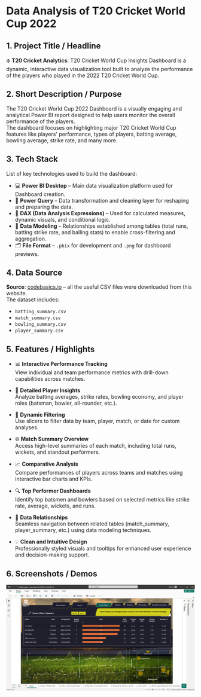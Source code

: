 # Data Analysis of T20 Cricket World Cup 2022

## 1. Project Title / Headline  
❄️ **T20 Cricket Analytics**: T20 Cricket World Cup Insights Dashboard is a dynamic, interactive data visualization tool built to analyze the performance of the players who played in the 2022 T20 Cricket World Cup.

## 2. Short Description / Purpose  
The T20 Cricket World Cup 2022 Dashboard is a visually engaging and analytical Power BI report designed to help users monitor the overall performance of the players.  
The dashboard focuses on highlighting major T20 Cricket World Cup features like players' performance, types of players, batting average, bowling average, strike rate, and many more.

## 3. Tech Stack  
List of key technologies used to build the dashboard:

- 💻 **Power BI Desktop** – Main data visualization platform used for Dashboard creation.  
- 📁 **Power Query** – Data transformation and cleaning layer for reshaping and preparing the data.  
- 🧠 **DAX (Data Analysis Expressions)** – Used for calculated measures, dynamic visuals, and conditional logic.  
- 🔗 **Data Modeling** – Relationships established among tables (total runs, batting strike rate, and balling stats) to enable cross-filtering and aggregation.  
- 🗂️ **File Format** – `.pbix` for development and `.png` for dashboard previews.

## 4. Data Source  
**Source**: [codebasics.io](https://codebasics.io) – all the useful CSV files were downloaded from this website.  
The dataset includes:
- `batting_summary.csv`
- `match_summary.csv`
- `bowling_summary.csv`
- `player_summary.csv`

## 5. Features / Highlights

- 📊 **Interactive Performance Tracking**  
  View individual and team performance metrics with drill-down capabilities across matches.

- 🏏 **Detailed Player Insights**  
  Analyze batting averages, strike rates, bowling economy, and player roles (batsman, bowler, all-rounder, etc.).

- 🔁 **Dynamic Filtering**  
  Use slicers to filter data by team, player, match, or date for custom analyses.

- 🌐 **Match Summary Overview**  
  Access high-level summaries of each match, including total runs, wickets, and standout performers.

- 📈 **Comparative Analysis**  
  Compare performances of players across teams and matches using interactive bar charts and KPIs.

- 🔍 **Top Performer Dashboards**  
  Identify top batsmen and bowlers based on selected metrics like strike rate, average, wickets, and runs.

- 🧩 **Data Relationships**  
  Seamless navigation between related tables (match_summary, player_summary, etc.) using data modeling techniques.

- 💡 **Clean and Intuitive Design**  
  Professionally styled visuals and tooltips for enhanced user experience and decision-making support.

## 6. Screenshots / Demos

![Dashboard Preview](https://github.com/GopalTanwar7424/T20-Cricket-World-Cup-2022-Dashboard/blob/main/T20%20cricket%20worldcup.png)
